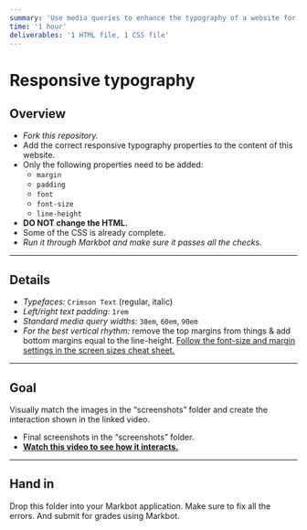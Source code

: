 ```yaml
---
summary: 'Use media queries to enhance the typography of a website for different screen sizes.'
time: '1 hour'
deliverables: '1 HTML file, 1 CSS file'
---
```


# Responsive typography

## Overview

- *Fork this repository.*
- Add the correct responsive typography properties to the content of this website.
- Only the following properties need to be added:
  - `margin`
  - `padding`
  - `font`
  - `font-size`
  - `line-height`
- **DO NOT change the HTML.**
- Some of the CSS is already complete.
- *Run it through Markbot and make sure it passes all the checks.*

---

## Details

- *Typefaces:* `Crimson Text` (regular, italic)
- *Left/right text padding:* `1rem`
- *Standard media query widths:* `38em`, `60em`, `90em`
- *For the best vertical rhythm:* remove the top margins from things & add bottom margins equal to the line-height. [Follow the font-size and margin settings in the screen sizes cheat sheet.](https://learn-the-web.algonquindesign.ca/topics/screen-sizes-cheat-sheet/)

---

## Goal

Visually match the images in the “screenshots” folder and create the interaction shown in the linked video.

- Final screenshots in the “screenshots” folder.
- [**Watch this video to see how it interacts.**](https://youtu.be/5oL8ygORRjg)

---

## Hand in

Drop this folder into your Markbot application. Make sure to fix all the errors. And submit for grades using Markbot.
